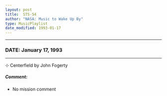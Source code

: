 ```yaml
---
layout: post
title:  STS-54
author: "NASA: Music to Wake Up By"
type: MusicPlaylist
date_modified: 1993-01-17
---
```


----
### DATE: January 17, 1993
----
⊹ Centerfield by John Fogerty

##### Comment:
* No mission comment
